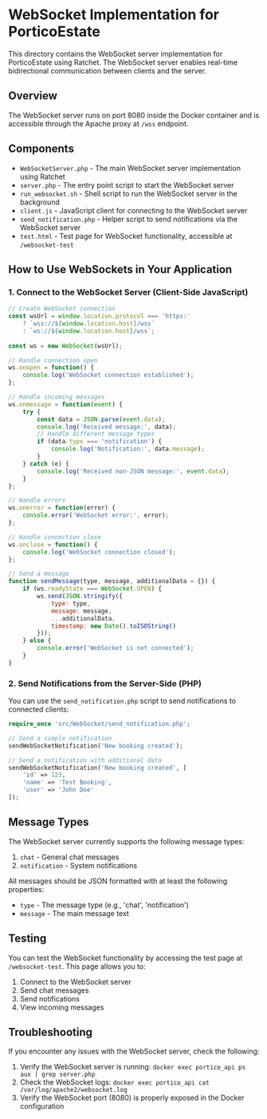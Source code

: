 # WebSocket Implementation for PorticoEstate

This directory contains the WebSocket server implementation for PorticoEstate using Ratchet. The WebSocket server enables real-time bidirectional communication between clients and the server.

## Overview

The WebSocket server runs on port 8080 inside the Docker container and is accessible through the Apache proxy at `/wss` endpoint.

## Components

- `WebSocketServer.php` - The main WebSocket server implementation using Ratchet
- `server.php` - The entry point script to start the WebSocket server
- `run_websocket.sh` - Shell script to run the WebSocket server in the background
- `client.js` - JavaScript client for connecting to the WebSocket server
- `send_notification.php` - Helper script to send notifications via the WebSocket server
- `test.html` - Test page for WebSocket functionality, accessible at `/websocket-test`

## How to Use WebSockets in Your Application

### 1. Connect to the WebSocket Server (Client-Side JavaScript)

```javascript
// Create WebSocket connection
const wsUrl = window.location.protocol === 'https:' 
    ? `wss://${window.location.host}/wss` 
    : `ws://${window.location.host}/wss`;
    
const ws = new WebSocket(wsUrl);

// Handle connection open
ws.onopen = function() {
    console.log('WebSocket connection established');
};

// Handle incoming messages
ws.onmessage = function(event) {
    try {
        const data = JSON.parse(event.data);
        console.log('Received message:', data);
        // Handle different message types
        if (data.type === 'notification') {
            console.log('Notification:', data.message);
        }
    } catch (e) {
        console.log('Received non-JSON message:', event.data);
    }
};

// Handle errors
ws.onerror = function(error) {
    console.error('WebSocket error:', error);
};

// Handle connection close
ws.onclose = function() {
    console.log('WebSocket connection closed');
};

// Send a message
function sendMessage(type, message, additionalData = {}) {
    if (ws.readyState === WebSocket.OPEN) {
        ws.send(JSON.stringify({
            type: type,
            message: message,
            ...additionalData,
            timestamp: new Date().toISOString()
        }));
    } else {
        console.error('WebSocket is not connected');
    }
}
```

### 2. Send Notifications from the Server-Side (PHP)

You can use the `send_notification.php` script to send notifications to connected clients:

```php
require_once 'src/WebSocket/send_notification.php';

// Send a simple notification
sendWebSocketNotification('New booking created');

// Send a notification with additional data
sendWebSocketNotification('New booking created', [
    'id' => 123,
    'name' => 'Test Booking',
    'user' => 'John Doe'
]);
```

## Message Types

The WebSocket server currently supports the following message types:

1. `chat` - General chat messages
2. `notification` - System notifications

All messages should be JSON formatted with at least the following properties:
- `type` - The message type (e.g., 'chat', 'notification')
- `message` - The main message text

## Testing

You can test the WebSocket functionality by accessing the test page at `/websocket-test`. This page allows you to:

1. Connect to the WebSocket server
2. Send chat messages
3. Send notifications
4. View incoming messages

## Troubleshooting

If you encounter any issues with the WebSocket server, check the following:

1. Verify the WebSocket server is running: `docker exec portico_api ps aux | grep server.php`
2. Check the WebSocket logs: `docker exec portico_api cat /var/log/apache2/websocket.log`
3. Verify the WebSocket port (8080) is properly exposed in the Docker configuration